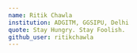 ```yaml
---
name: Ritik Chawla
institution: ADGITM, GGSIPU, Delhi
quote: Stay Hungry. Stay Foolish.
github_user: ritikchawla
---
```


